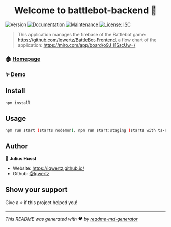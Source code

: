 <h1 align="center">Welcome to battlebot-backend 👋</h1>
<p>
  <img alt="Version" src="https://img.shields.io/badge/version-1.0.0-blue.svg?cacheSeconds=2592000" />
  <a href="https://github.com/Iqwertz/BattleBot-Backend#readme" target="_blank">
    <img alt="Documentation" src="https://img.shields.io/badge/documentation-yes-brightgreen.svg" />
  </a>
  <a href="https://github.com/Iqwertz/BattleBot-Backend/graphs/commit-activity" target="_blank">
    <img alt="Maintenance" src="https://img.shields.io/badge/Maintained%3F-yes-green.svg" />
  </a>
  <a href="#" target="_blank">
    <img alt="License: ISC" src="https://img.shields.io/github/license/Iqwertz/battlebot-backend" />
  </a>
</p>

> This application manages the firebase of the Battlebot game: https://github.com/Iqwertz/BattleBot-Frontend, a flow chart of the application: https://miro.com/app/board/o9J_l1SscUw=/

### 🏠 [Homepage](https://github.com/Iqwertz/BattleBot-Backend)

### ✨ [Demo](https://iqwertz.github.io/Battlebots/#/)

## Install

```sh
npm install
```

## Usage

```sh
npm run start (starts nodemon), npm run start:staging (starts with ts-node)
```

## Author

👤 **Julius Hussl**

* Website: https://iqwertz.github.io/
* Github: [@Iqwertz](https://github.com/Iqwertz)

## Show your support

Give a ⭐️ if this project helped you!

***
_This README was generated with ❤️ by [readme-md-generator](https://github.com/kefranabg/readme-md-generator)_